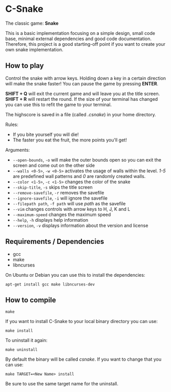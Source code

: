 # C-Snake

The classic game: **Snake**

This is a basic implementation focusing on a simple design, small code base, minimal external dependencies and good code documentation. Therefore, this project is a good starting-off point if you want to create your own snake implementation.

## How to play

Control the snake with arrow keys. Holding down a key in a certain direction will make the snake faster! You can pause the game by pressing **ENTER**. 

**SHIFT + Q** will exit the current game and will leave you at the title screen. **SHIFT + R** will restart the round. If the size of your terminal has changed you can use this to refit the game to your terminal.

The highscore is saved in a file (called *.csnake*) in your home directory.

Rules:
* If you bite yourself you will die!
* The faster you eat the fruit, the more points you'll get!

Arguments:
* `--open-bounds`, `-o` will make the outer bounds open so you can exit the screen and come out on the other side
* `--walls <0-5>`, `-w <0-5>` activates the usage of walls within the level. *1-5* are predefined wall patterns and *0* are randomly created walls.
* `--color <1-5>`, `-c <1-5>` changes the color of the snake
* `--skip-title`, `-s` skips the title screen
* `--remove-savefile`, `-r` removes the savefile
* `--ignore-savefile`, `-i` will ignore the savefile
* `--filepath path`, `-f path` will use *path* as the savefile
* `--vim` changes controls with arrow keys to H, J, K and L
* `--maximum-speed` changes the maximum speed
* `--help`, `-h` displays help information
* `--version`, `-v` displays information about the version and license

## Requirements / Dependencies
* gcc
* make
* libncurses

On Ubuntu or Debian you can use this to install the dependencies:
```
apt-get install gcc make libncurses-dev
```

## How to compile

```
make
```

If you want to install C-Snake to your local binary directory you can use:
```
make install
```

To uninstall it again:
```
make uninstall
```

By default the binary will be called *csnake*. If you want to change that you can use:
```
make TARGET=<New Name> install
```
Be sure to use the same target name for the uninstall.


